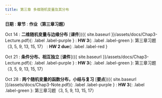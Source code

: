```yaml
---
title: 第三章 多维随机变量及其分布
---
```

**日期**
: **章节**
  : **作业（第三章习题）**

Oct 14
: **二维随机变量与边缘分布** [**课件**]({{ site.baseurl }}/assets/docs/Chap3-Lecture.pdf){: .label .label-purple }
  : **HW 3**{: .label .label-green }: 第三章习题（3, 5, 9, 13, 15, 17）
: **HW 2 due**{: .label .label-red }

Oct 21
: **条件分布、相互独立** [**课件**]({{ site.baseurl }}/assets/docs/Chap3-Lecture.pdf){: .label .label-purple }
  : **HW 3**{: .label .label-green }: 第三章习题（3, 5, 9, 13, 15, 17）

Oct 28
: **两个随机变量的函数分布，小结与复习** [**要点**]({{ site.baseurl }}/assets/docs/Chap3-Note.pdf){: .label .label-purple }
  : **HW 3**{: .label .label-green }: 第三章习题（3, 5, 9, 13, 15, 17）

